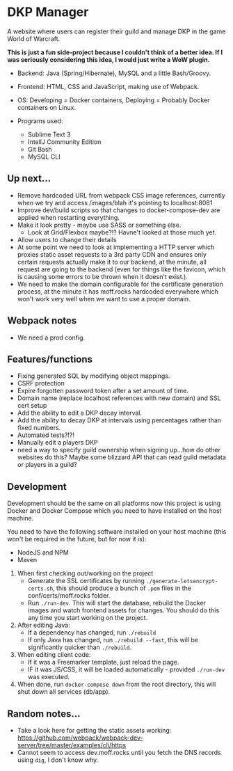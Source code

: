 # DKP Manager

A website where users can register their guild and manage DKP in the game World of Warcraft.

**This is just a fun side-project because I couldn't think of a better idea. If I was seriously
considering this idea, I would just write a WoW plugin.**

- Backend: Java (Spring/Hibernate), MySQL and a little Bash/Groovy.
- Frontend: HTML, CSS and JavaScript, making use of Webpack.
- OS: Developing = Docker containers, Deploying = Probably Docker containers on Linux.

- Programs used:
	- Sublime Text 3
	- IntellJ Community Edition
	- Git Bash
	- MySQL CLI

## Up next...
- Remove hardcoded URL from webpack CSS image references, currently when we try and access /images/blah it's pointing to localhost:8081
- Improve dev/build scripts so that changes to docker-compose-dev are applied when restarting everything.
- Make it look pretty - maybe use SASS or something else.
	- Look at Grid/Flexbox maybe?!? Havne't looked at those much yet.
- Allow users to change their details
- At some point we need to look at implementing a HTTP server which proxies static asset requests to a 3rd party CDN and ensures only
certain requests actually make it to our backend, at the minute, all request are going to the backend (even for things like the
favicon, which is causing some errors to be thrown when it doesn't exist.).
- We need to make the domain configurable for the certificate generation process, at the minute it has moff.rocks hardcoded everywhere which won't work very well
when we want to use a proper domain.

## Webpack notes
- We need a prod config.

## Features/functions

- Fixing generated SQL by modifying object mappings.
- CSRF protection
- Expire forgotten password token after a set amount of time.
- Domain name (replace localhost references with new domain) and SSL cert setup
- Add the ability to edit a DKP decay interval.
- Add the ability to decay DKP at intervals using percentages rather than fixed numbers.
- Automated tests?!?!
- Manually edit a players DKP
- need a way to specify guild ownership when signing up...how do other websites do this? Maybe some blizzard API that can read guild metadata or players in a guild?

## Development

Development should be the same on all platforms now this project is using Docker and Docker Compose which you need to have installed on the host machine.

You need to have the following software installed on your host machine (this won't be required in the future, but for now it is):
- NodeJS and NPM
- Maven

1. When first checking out/working on the project
	- Generate the SSL certificates by running `./generate-letsencrypt-certs.sh`, this should produce a bunch of `.pem` files in the conf/certs/moff.rocks folder.
	- Run `./run-dev`. This will start the database, rebuild the Docker images and watch frontend assets for changes. You should do this any time you start working on the project.
2. After editing Java:
	- If a dependency has changed, run `./rebuild`
	- If only Java has changed, run `./rebuild --fast`, this will be significantly quicker than `./rebuild`.
3. When editing client code:
	- If it was a Freemarker template, just reload the page.
	- IF it was JS/CSS, it will be loaded automatically - provided `./run-dev` was executed.
4. When done, run `docker-compose down` from the root directory, this will shut down all services (db/app).

## Random notes...
- Take a look here for getting the static assets working: https://github.com/webpack/webpack-dev-server/tree/master/examples/cli/https
- Cannot seem to access dev.moff.rocks until you fetch the DNS records using `dig`, I don't know why.
